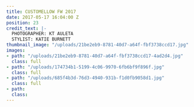 ```yaml
---
title: CUSTOMELLOW FW 2017
date: 2017-05-17 16:04:00 Z
position: 23
credit_text: |-
  PHOTOGRAPHER: KT AULETA
  STYLIST: KATIE BURNETT
thumbnail_image: "/uploads/21be2eb9-8781-40d7-a64f-fbf3738ccd17.jpg"
images:
- path: "/uploads/21be2eb9-8781-40d7-a64f-fbf3738ccd17-4ad2d4.jpg"
  class: full
- path: "/uploads/174734b1-5199-4c06-9970-6fb6bf9f896f.jpg"
  class: full
- path: "/uploads/685f4b3d-76d3-4940-931b-f1d0fb9058d1.jpg"
  class: full
- path: 
  class: 
---
```


